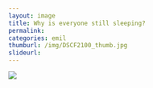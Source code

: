 ```yaml
---
layout: image
title: Why is everyone still sleeping?
permalink: 
categories: emil
thumburl: /img/DSCF2100_thumb.jpg
slideurl: 
---
```


![](/img/DSCF2100.jpg)

